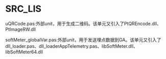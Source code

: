 # SRC_LIS

uQRCode.pas:外部unit，用于生成二维码。该单元又引入了PtQREncode.dll、PtImageRW.dll  

softMeter_globalVar.pas:外部unit，用于发送埋点数据到GA。该单元又引入了dll_loader.pas、dll_loaderAppTelemetry.pas、libSoftMeter.dll、libSoftMeter64.dll
